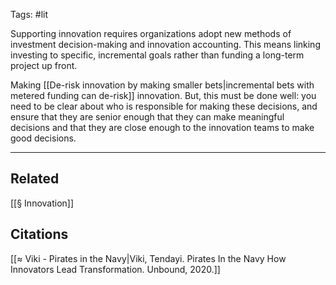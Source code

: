Tags: #lit 

Supporting innovation requires organizations adopt new methods of investment decision-making and innovation accounting. This means linking investing to specific, incremental goals rather than funding a long-term project up front.

Making [[De-risk innovation by making smaller bets|incremental bets with metered funding can de-risk]] innovation. But, this must be done well: you need to be clear about who is responsible for making these decisions, and ensure that they are senior enough that they can make meaningful decisions and that they are close enough to the innovation teams to make good decisions. 

---
## Related
[[§ Innovation]]

## Citations
[[≈ Viki - Pirates in the Navy|Viki, Tendayi. Pirates In the Navy How Innovators Lead Transformation. Unbound, 2020.]]

